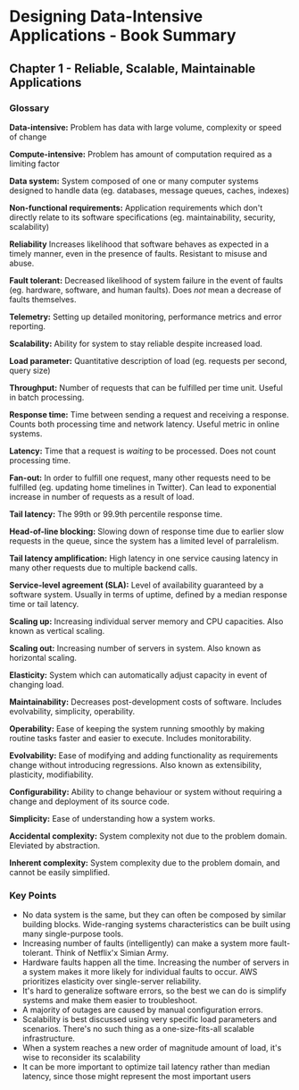 
# Designing Data-Intensive Applications - Book Summary

## Chapter 1 - Reliable, Scalable, Maintainable Applications

### Glossary

**Data-intensive:**
Problem has data with large volume, complexity or speed of change

**Compute-intensive:**
Problem has amount of computation required as a limiting factor

**Data system:**
System composed of one or many computer systems designed to handle data (eg. databases, message queues, caches, indexes)

**Non-functional requirements:**
Application requirements which don't directly relate to its software specifications (eg. maintainability, security, scalability)

**Reliability** 
Increases likelihood that software behaves as expected in a timely manner, even in the presence of faults. Resistant to misuse and abuse.

**Fault tolerant:**
Decreased likelihood of system failure in the event of faults (eg. hardware, software, and human faults). Does *not* mean a decrease of faults themselves.

**Telemetry:**
Setting up detailed monitoring, performance metrics and error reporting.

**Scalability:**
Ability for system to stay reliable despite increased load.

**Load parameter:**
Quantitative description of load (eg. requests per second, query size)

**Throughput:**
Number of requests that can be fulfilled per time unit. Useful in batch processing.

**Response time:**
Time between sending a request and receiving a response. Counts both processing time and network latency. Useful metric in online systems.

**Latency:**
Time that a request is *waiting* to be processed. Does not count processing time.

**Fan-out:**
In order to fulfill one request, many other requests need to be fulfilled (eg. updating home timelines in Twitter). Can lead to exponential increase in number of requests as a result of load.

**Tail latency:**
The 99th or 99.9th percentile response time.

**Head-of-line blocking:**
Slowing down of response time due to earlier slow requests in the queue, since the system has a limited level of parralelism.

**Tail latency amplification:**
High latency in one service causing latency in many other requests due to multiple backend calls.

**Service-level agreement (SLA):**
Level of availability guaranteed by a software system. Usually in terms of uptime, defined by a median response time or tail latency.

**Scaling up:**
Increasing individual server memory and CPU capacities. Also known as vertical scaling.

**Scaling out:**
Increasing number of servers in system. Also known as horizontal scaling.

**Elasticity:**
System which can automatically adjust capacity in event of changing load.

**Maintainability:**
Decreases post-development costs of software. Includes evolvability, simplicity, operability.

**Operability:**
Ease of keeping the system running smoothly by making routine tasks faster and easier to execute. Includes monitorability.

**Evolvability:**
Ease of modifying and adding functionality as requirements change without introducing regressions. Also known as extensibility, plasticity, modifiability.

**Configurability:**
Ability to change behaviour or system without requiring a change and deployment of its source code.

**Simplicity:**
Ease of understanding how a system works.

**Accidental complexity:**
System complexity not due to the problem domain. Eleviated by abstraction.

**Inherent complexity:**
System complexity due to the problem domain, and cannot be easily simplified.

### Key Points

- No data system is the same, but they can often be composed by similar building blocks. Wide-ranging systems characteristics can be built using many single-purpose tools.
- Increasing number of faults (intelligently) can make a system more fault-tolerant. Think of Netflix'x Simian Army.
- Hardware faults happen all the time. Increasing the number of servers in a system makes it more likely for individual faults to occur. AWS prioritizes elasticity over single-server reliability.
- It's hard to generalize software errors, so the best we can do is simplify systems and make them easier to troubleshoot.
- A majority of outages are caused by manual configuration errors.
- Scalability is best discussed using very specific load parameters and scenarios. There's no such thing as a one-size-fits-all scalable infrastructure.
- When a system reaches a new order of magnitude amount of load, it's wise to reconsider its scalability
- It can be more important to optimize tail latency rather than median latency, since those might represent the most important users